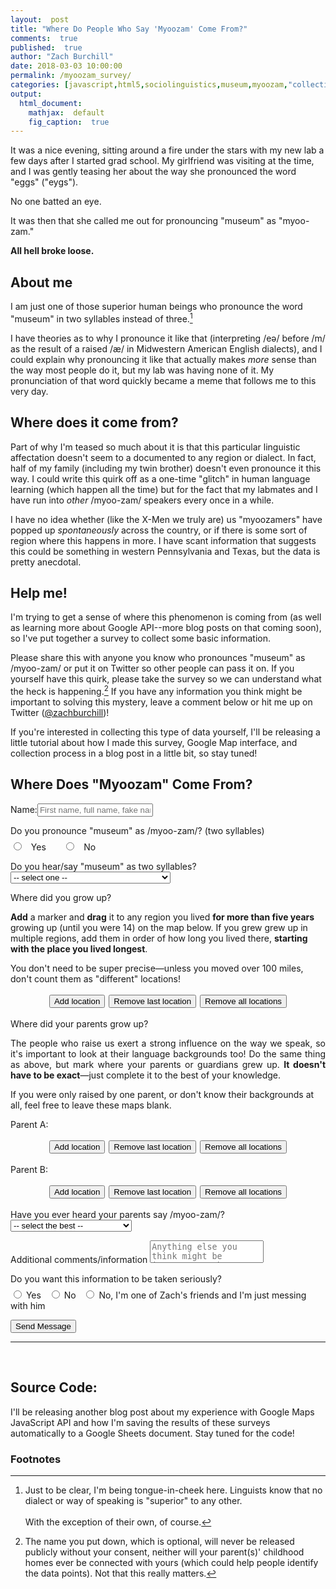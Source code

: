 ```yaml
---
layout:  post
title: "Where Do People Who Say 'Myoozam' Come From?"
comments:  true
published:  true
author: "Zach Burchill"
date: 2018-03-03 10:00:00
permalink: /myoozam_survey/
categories: [javascript,html5,sociolinguistics,museum,myoozam,"collecting data"]
output:
  html_document:
    mathjax:  default
    fig_caption:  true
---
```




It was a nice evening, sitting around a fire under the stars with my new lab a few days after I started grad school. My girlfriend was visiting at the time, and I was gently teasing her about the way she pronounced the word "eggs" ("eygs").  

No one batted an eye.

It was then that she called me out for pronouncing "museum" as "myoo-zam."

**All hell broke loose.**

<!--more-->

## About me

I am just one of those superior human beings who pronounce the word "museum" in two syllables instead of three.[^1]

I have theories as to why I pronounce it like that (interpreting /eə/ before /m/ as the result of a raised /æ/ in Midwestern American English dialects), and I could explain why pronouncing it like that actually makes _more_ sense than the way most people do it, but my lab was having none of it. My pronunciation of that word quickly became a meme that follows me to this very day. 

## Where does it come from?

Part of why I'm teased so much about it is that this particular linguistic affectation doesn't seem to a documented to any region or dialect. In fact, half of my family (including my twin brother) doesn't even pronounce it this way. I could write this quirk off as a one-time "glitch" in human language learning (which happen all the time) but for the fact that my labmates and I have run into _other_ /myoo-zam/ speakers every once in a while. 

I have no idea whether (like the X-Men we truly are) us "myoozamers" have popped up _spontaneously_ across the country, or if there is some sort of region where this happens in more. I have scant information that suggests this could be something in western Pennsylvania and Texas, but the data is pretty anecdotal.

## Help me!

I'm trying to get a sense of where this phenomenon is coming from (as well as learning more about Google API--more blog posts on that coming soon), so I've put together a survey to collect some basic information.

Please share this with anyone you know who pronounces "museum" as /myoo-zam/ or put it on Twitter so other people can pass it on. If you yourself have this quirk, please take the survey so we can understand what the heck is happening.[^2] If you have any information you think might be important to solving this mystery, leave a comment below or hit me up on Twitter ([@zachburchill](https://twitter.com/zachburchill))!

If you're interested in collecting this type of data yourself, I'll be releasing a little tutorial about how I made this survey, Google Map interface, and collection process in a blog post in a little bit, so stay tuned! 

<form class="form" name="submit-to-google-sheet" action="">
  <h2>Where Does "Myoozam" Come From?</h2>
  <p><label for="name">Name:</label><input placeholder="First name, full name, fake name, whatever" id="name" name="name">
  </p>
  <p><label for="myuzam">Do you pronounce "museum" as <span style="white-space: nowrap;">/myoo-zam/</span>? (two syllables)</label>
    <span style="width:100%;display:block;margin-top:7px;">
  <input type="radio" name="myoozam" id="myoozam_yes" value="yes" required>  &nbsp;<label for="myoozam_yes"> Yes </label> &nbsp; &nbsp; &nbsp;
  <input type="radio" name="myoozam" id="myoozam_no" value="no" required> &nbsp;<label for="myoozam_no"> No </label> 
  </span>
  </p>

  <p><label for="two_syll_hearsay">Do you hear/say "museum" as two syllables?</label>
    <select id="two_syll_hearsay" name="two_syll_hearsay" required>
      <option disabled selected value> -- select one -- </option>
      <option value="hear">I HEAR it as two syllables</option>
      <option value="say">I SAY it as two syllables</option>
      <option value="both">I both hear and say it as two syllables</option>
      <option value="neither">I neither hear nor say it as two syllables</option>
    </select>
  </p>
  <p><label>Where did you grow up?</label></p>
  <p><b>Add</b> a marker and <b>drag</b> it to any region you lived <b>for more than five years</b> growing up (until you were 14) on the map below. If you grew grew up in multiple regions, add them in order of how long you lived there, <b>starting with the place you lived longest</b>.</p>
  <p>You don't need to be super precise&mdash;unless you moved over 100 miles, don't count them as "different" locations!
  </p>
  <p>
    <div style="justify-content:center;flex-wrap:wrap;display:flex;margin-bottom:12px;">
      <input style="width:auto;margin:3px;0;0;3px;" onclick="addPointer(you_map_array_obj, you_map);" type="button" value="Add location">
      <input style="width:auto;margin:3px;0;0;3px;" onclick="removeLastPointer(you_map_array_obj, you_map);" type="button" value="Remove last location">
      <input style="width:auto;margin:3px;0;0;3px;" onclick="removeAllPointers(you_map_array_obj, you_map);" type="button" value="Remove all locations">
    </div>
    <div class="map_holder_holder" style="width:100%;max-height:300px">
      <div class="map_holder" id="you_map"></div>
    </div>
  </p>

  <p><label>Where did your parents grow up?</label></p>
  <p style="text-align:justify;">The people who raise us exert a strong influence on the way we speak, so it's important to look at their language backgrounds too! Do the same thing as above, but mark where your parents or guardians grew up. <b>It doesn't have to be exact</b>&mdash;just
    complete it to the best of your knowledge. </p>
  <p>If you were only raised by one parent, or don't know their backgrounds at all, feel free to leave these maps blank.
  </p>
  <p><label>Parent A:</label></p>

  <p>
    <div style="justify-content:center;flex-wrap:wrap;display:flex;margin-bottom:12px;">
      <input style="width:auto;margin:3px;0;0;3px;" onclick="addPointer(parent_a_map_array_obj, parent_a_map);" type="button" value="Add location">
      <input style="width:auto;margin:3px;0;0;3px;" onclick="removeLastPointer(parent_a_map_array_obj, parent_a_map);" type="button" value="Remove last location">
      <input style="width:auto;margin:3px;0;0;3px;" onclick="removeAllPointers(parent_a_map_array_obj, parent_a_map);" type="button" value="Remove all locations">
    </div>
    <div class="map_holder_holder" style="width:100%;max-height:300px">
      <div class="map_holder" id="parent_a_map"></div>
    </div>
  </p>

  <p><label>Parent B:</label></p>
  <p>
    <div style="justify-content:center;flex-wrap:wrap;display:flex;margin-bottom:12px;">
      <input style="width:auto;margin:3px;0;0;3px;" onclick="addPointer(parent_b_map_array_obj, parent_b_map);" type="button" value="Add location">
      <input style="width:auto;margin:3px;0;0;3px;" onclick="removeLastPointer(parent_b_map_array_obj, parent_b_map);" type="button" value="Remove last location">
      <input style="width:auto;margin:3px;0;0;3px;" onclick="removeAllPointers(parent_b_map_array_obj, parent_b_map);" type="button" value="Remove all locations">
    </div>
    <div class="map_holder_holder" style="width:100%;max-height:300px">
      <div class="map_holder" id="parent_b_map"></div>
    </div>
  </p>

  <p><label for="parents_say_darnedest">Have you ever heard your parents say <span style="white-space: nowrap;">/myoo-zam/</span>?</label>
    <select id="parents_say_darnedest" name="parents_say_darnedest" required>
      <option disabled selected value> -- select the best -- </option>
      <option value="parent_a">I've heard Parent A say it.</option>
      <option value="parent_b">I've heard Parent B say it.</option>
      <option value="both">I've heard both say it.</option>
      <option value="neither">I've never heard either say it.</option>
      <option value="idk">I don't remember/can't recall.</option>
    </select>
  </p>

  <p><label for="comments">Additional comments/information</label>
    <textarea style="resize:none;" id="comments" name="comments" placeholder="Anything else you think might be important to know?"></textarea>
  </p>

  <p><label for="wtf">Do you want this information to be taken seriously?</label>
    <span style="width:100%;display:block;margin-top:7px;">
      <input type="radio" name="kidding" id="not_kidding" value="good" required> <label for="not_kidding"> Yes </label> &nbsp; 
      <input type="radio" name="kidding" id="kidding" value="no" required> <label for="kidding"> No </label> &nbsp; 
      <input type="radio" name="kidding" id="zachfriend" value="zachfriend" required><label for="zachfriend"> No, I'm one of Zach's friends and I'm just messing with him </label> 
    </span>
  </p>
  <input type="hidden" id="you_positions" name="you_positions" value="">
  <input type="hidden" id="parent_a_positions" name="parent_a_positions" value="test">
  <input type="hidden" id="parent_b_positions" name="parent_b_positions" value="test">
  <p>
    <button type="submit">Send Message</button>
  </p>
</form>

<script>
const scriptURL = 'https://script.google.com/macros/s/AKfycbwoM7O8LsMnGW5L9YdpZOXiBMM01Jy0flixRV-9tJ4CZQsFLNrm/exec'
const form = document.forms['submit-to-google-sheet']
var map;
var you_map_array_obj = { l: [] };
var parent_a_map_array_obj = { l: [] };
var parent_b_map_array_obj = { l: [] };
function initMap() {
  you_map = new google.maps.Map(document.getElementById("you_map"), {
    center: { lat: 43.1, lng: -77.5 },
    zoom: 4,
    mapTypeControl: false,
    streetViewControl: false,
    rotateControl: false,
    fullscreenControl: false
  });

  parent_a_map = new google.maps.Map(document.getElementById("parent_a_map"), {
    center: { lat: 43.1, lng: -77.5 },
    zoom: 4,
    mapTypeControl: false,
    streetViewControl: false,
    rotateControl: false,
    fullscreenControl: false
  });

  parent_b_map = new google.maps.Map(document.getElementById("parent_b_map"), {
    center: { lat: 43.1, lng: -77.5 },
    zoom: 4,
    mapTypeControl: false,
    streetViewControl: false,
    rotateControl: false,
    fullscreenControl: false
  });
}

function addPointer(marker_array_obj, map_var) {
  var l = marker_array_obj.l.length + 1;
  marker_array_obj.l.push(makePointer(map_var, l.toString()));
}

function removeLastPointer(marker_array_obj, map_var) {
  var removing_marker = marker_array_obj.l.pop();
  removing_marker.setMap(null);
}

function removeAllPointers(marker_array_obj, map_var) {
  for (var i = 0; i < marker_array_obj.l.length; i++) {
    marker_array_obj.l[i].setMap(null);
  }
  marker_array_obj.l = [];
}

function makePointer(map_var, label_var) {
  var marker = new google.maps.Marker({
    position: map_var.getCenter(),
    label: label_var,
    zoom: 5,
    map: map_var,
    draggable: true,
    title: "Drag me!"
  });
  return marker;
}

function closeUpShop() {
  if (you_map_array_obj.l.length === 0) {
    alert("You must mark where you grew up to submit");
    return false;
  } else {
    document.getElementById("you_positions").value = getPositions(you_map_array_obj);
    document.getElementById("parent_a_positions").value = getPositions(parent_a_map_array_obj);
    document.getElementById("parent_b_positions").value = getPositions(parent_b_map_array_obj);
    return true;
  }
}

function getPositions(marker_array_obj) {
  var new_list = [];
  for (var i = 0; i < marker_array_obj.l.length; i++) {
    var pos = marker_array_obj.l[i].getPosition();
    var lat = pos.lat().toFixed(3);
    var lng = pos.lng().toFixed(3);
    new_list.push([lat,lng].join(","));
  }
  if (new_list.length === 0) { return "undefined";} 
  else {return new_list.join(",");}
}

form.addEventListener('submit', e => {
	if (closeUpShop() == true) {
      e.preventDefault()
      fetch(scriptURL, { method: 'POST', body: new FormData(form)})
        .then(response => console.log('Success!', response))
        .catch(error => console.error('Error!', error.message))
      alert("Thanks for your submission!");
    }
  })
  
</script>
<script src="https://maps.googleapis.com/maps/api/js?key=AIzaSyDWpSc7HqHCjw-KWkb_H5ae8vpZNjtYkZA&callback=initMap" async defer></script>

<hr />
<br />

## Source Code:

I'll be releasing another blog post about my experience with Google Maps JavaScript API and how I'm saving the results of these surveys automatically to a Google Sheets document. Stay tuned for the code! 

### Footnotes

[^1]: Just to be clear, I'm being tongue-in-cheek here. Linguists know that no dialect or way of speaking is "superior" to any other. <br /><br />With the exception of their own, of course.

[^2]: The name you put down, which is optional, will never be released publicly without your consent, neither will your parent(s)' childhood homes ever be connected with yours (which could help people identify the data points). Not that this really matters.
